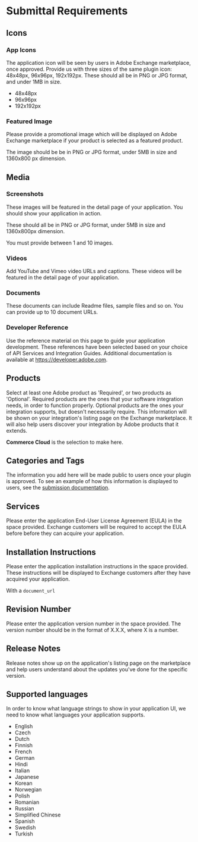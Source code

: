 # Submittal Requirements

## Icons

### App Icons

The application icon will be seen by users in Adobe Exchange marketplace, once approved. Provide us with three sizes of the same plugin icon: 48x48px, 96x96px, 192x192px. These should all be in PNG or JPG format, and under 1MB in size.

- 48x48px
- 96x96px
- 192x192px


### Featured Image

Please provide a promotional image which will be displayed on Adobe Exchange marketplace if your product is selected as a featured product.

The image should be be in PNG or JPG format, under 5MB in size and 1360x800 px dimension.

## Media

### Screenshots

These images will be featured in the detail page of your application. You should show your application in action.

These should all be in PNG or JPG format, under 5MB in size and 1360x800px dimension.

You must provide between 1 and 10 images.

### Videos

Add YouTube and Vimeo video URLs and captions. These videos will be featured in the detail page of your application.

### Documents

These documents can include Readme files, sample files and so on. You can provide up to 10 document URLs.

### Developer Reference

Use the reference material on this page to guide your application development. These references have been selected based on your choice of API Services and Integration Guides. Additional documentation is available at https://developer.adobe.com.

## Products

Select at least one Adobe product as 'Required', or two products as 'Optional'. Required products are the ones that your software integration needs, in order to function properly. Optional products are the ones your integration supports, but doesn't necessarily require. This information will be shown on your integration's listing page on the Exchange marketplace. It will also help users discover your integration by Adobe products that it extends.

__Commerce Cloud__ is the selection to make  here.

## Categories and Tags

The information you add here will be made public to users once your plugin is approved. To see an example of how this information is displayed to users, see the [submission documentation](https://www.adobe.com/go/submission_documentation).

## Services

Please enter the application End-User License Agreement (EULA) in the space provided. Exchange customers will be required to accept the EULA before before they can acquire your application.

## Installation Instructions

Please enter the application installation instructions in the space provided. These instructions will be displayed to Exchange customers after they have acquired your application.

With a `document_url`


## Revision Number

Please enter the application version number in the space provided. The version number should be in the format of X.X.X, where X is a number.

## Release Notes

Release notes show up on the application's listing page on the marketplace and help users understand about the updates you've done for the specific version.

## Supported languages

In order to know what language strings to show in your application UI, we need to know what languages your application supports.

- English
- Czech
- Dutch
- Finnish
- French
- German
- Hindi
- Italian
- Japanese
- Korean
- Norwegian
- Polish
- Romanian
- Russian
- Simplified Chinese
- Spanish
- Swedish
- Turkish

